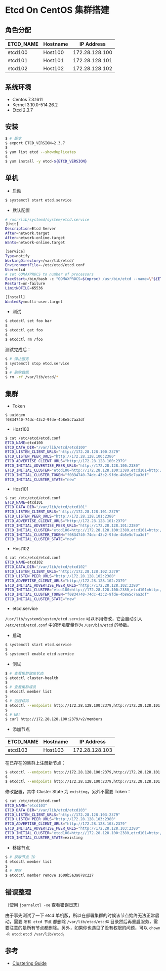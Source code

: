 # Etcd On CentOS 集群搭建


## 角色分配

| ETCD_NAME | Hostname  | IP Address     |
| --------- | --------- | ---------      |
| etcd100   | Host100   | 172.28.128.100 |
| etcd101   | Host101   | 172.28.128.101 |
| etcd102   | Host102   | 172.28.128.102 |


## 系统环境

  * Centos 7.3.1611
  * Kernel 3.10.0-514.26.2
  * Etcd 2.3.7
  

## 安装

```bash
$ # 版本
$ export ETCD_VERSION=2.3.7
$
$ yum list etcd --showduplicates
$
$ yum install -y etcd-${ETCD_VERSION}
```

## 单机

* 启动

```bash
$ systemctl start etcd.service
```

* 默认配置

```bash
# /usr/lib/systemd/system/etcd.service
[Unit]
Description=Etcd Server
After=network.target
After=network-online.target
Wants=network-online.target

[Service]
Type=notify
WorkingDirectory=/var/lib/etcd/
EnvironmentFile=-/etc/etcd/etcd.conf
User=etcd
# set GOMAXPROCS to number of processors
ExecStart=/bin/bash -c "GOMAXPROCS=$(nproc) /usr/bin/etcd --name=\"${ETCD_NAME}\" --data-dir=\"${ETCD_DATA_DIR}\" --listen-client-urls=\"${ETCD_LISTEN_CLIENT_URLS}\""
Restart=on-failure
LimitNOFILE=65536

[Install]
WantedBy=multi-user.target
```

* 测试

```bash
$ etcdctl set foo bar
$
$ etcdctl get foo
$
$ etcdctl rm /foo
```

测试完成后：

```bash
$ # 停止服务
$ systemctl stop etcd.service
$ 
$ # 删除数据
$ rm -rf /var/lib/etcd/*
```


## 集群

* Token

```bash
$ uuidgen
f0834740-74dc-43c2-9fde-4b8e5c7aa3df
```

* Host100

```sh
$ cat /etc/etcd/etcd.conf
ETCD_NAME=etcd100
ETCD_DATA_DIR="/var/lib/etcd/etcd100"
ETCD_LISTEN_CLIENT_URLS="http://172.28.128.100:2379"
ETCD_LISTEN_PEER_URLS="http://172.28.128.100:2380"
ETCD_ADVERTISE_CLIENT_URLS="http://172.28.128.100:2379"
ETCD_INITIAL_ADVERTISE_PEER_URLS="http://172.28.128.100:2380"
ETCD_INITIAL_CLUSTER="etcd100=http://172.28.128.100:2380,etcd101=http://172.28.128.101:2380,etcd102=http://172.28.128.102:2380"
ETCD_INITIAL_CLUSTER_TOKEN="f0834740-74dc-43c2-9fde-4b8e5c7aa3df"
ETCD_INITIAL_CLUSTER_STATE="new"
```

* Host101

```sh
$ cat /etc/etcd/etcd.conf
ETCD_NAME=etcd101
ETCD_DATA_DIR="/var/lib/etcd/etcd101"
ETCD_LISTEN_CLIENT_URLS="http://172.28.128.101:2379"
ETCD_LISTEN_PEER_URLS="http://172.28.128.101:2380"
ETCD_ADVERTISE_CLIENT_URLS="http://172.28.128.101:2379"
ETCD_INITIAL_ADVERTISE_PEER_URLS="http://172.28.128.101:2380"
ETCD_INITIAL_CLUSTER="etcd100=http://172.28.128.100:2380,etcd101=http://172.28.128.101:2380,etcd102=http://172.28.128.102:2380"
ETCD_INITIAL_CLUSTER_TOKEN="f0834740-74dc-43c2-9fde-4b8e5c7aa3df"
ETCD_INITIAL_CLUSTER_STATE="new"
```

* Host102

```sh
$ cat /etc/etcd/etcd.conf
ETCD_NAME=etcd102
ETCD_DATA_DIR="/var/lib/etcd/etcd102"
ETCD_LISTEN_CLIENT_URLS="http://172.28.128.102:2379"
ETCD_LISTEN_PEER_URLS="http://172.28.128.102:2380"
ETCD_ADVERTISE_CLIENT_URLS="http://172.28.128.102:2379"
ETCD_INITIAL_ADVERTISE_PEER_URLS="http://172.28.128.102:2380"
ETCD_INITIAL_CLUSTER="etcd100=http://172.28.128.100:2380,etcd101=http://172.28.128.101:2380,etcd102=http://172.28.128.102:2380"
ETCD_INITIAL_CLUSTER_TOKEN="f0834740-74dc-43c2-9fde-4b8e5c7aa3df"
ETCD_INITIAL_CLUSTER_STATE="new"
```

* etcd.service

`/usr/lib/systemd/system/etcd.service` 可以不用修改，它会自动引入 `/etc/etcd/etcd.conf` 中的环境变量作为 `/usr/bin/etcd` 的参数。

* 启动

```bash
$ systemctl start etcd.service
$
$ systemctl enable etcd.service
```

* 测试

```bash
$ # 查看集群健康状态
$ etcdctl cluster-health
$
$ # 查看集群成员
$ etcdctl member list
$
$ # 远程访问
$ etcdctl --endpoints http://172.28.128.100:2379,http://172.28.128.101:2379,172.28.128.102:2379 cluster-health
$
$ # URL
$ curl http://172.28.128.100:2379/v2/members
```

* 添加节点

| ETCD_NAME | Hostname  | IP Address     |
| --------- | --------- | ---------      |
| etcd103   | Host103   | 172.28.128.103 |

在已存在的集群上注册新节点：

```bash
$ etcdctl --endpoints http://172.28.128.100:2379,http://172.28.128.101:2379,172.28.128.102:2379 member add etcd103 http://10.0.1.4:2380
$
$ etcdctl --endpoints http://172.28.128.100:2379,http://172.28.128.101:2379,172.28.128.102:2379 member list
```

修改配置，其中 Cluster State 为 `existing`，另外不需要 Token：

```bash
$ cat /etc/etcd/etcd.conf
ETCD_NAME="etcd103"
ETCD_DATA_DIR="/var/lib/etcd/etcd103"
ETCD_LISTEN_CLIENT_URLS="http://172.28.128.103:2379"
ETCD_LISTEN_PEER_URLS="http://172.28.128.103:2380"
ETCD_ADVERTISE_CLIENT_URLS="http://172.28.128.103:2379"
ETCD_INITIAL_ADVERTISE_PEER_URLS="http://172.28.128.103:2380"
ETCD_INITIAL_CLUSTER="etcd100=http://172.28.128.100:2380,etcd101=http://172.28.128.101:2380,etcd102=http://172.28.128.102:2380,etcd103=http://172.28.128.103:2380"
ETCD_INITIAL_CLUSTER_STATE=existing
```

* 移除节点

```bash
$ # 获取节点 ID
$ etcdctl member list 
$
$ # 移除
$ etcdctl member remove 1609b5a3a078c227
```


## 错误整理

（使用 `journalctl -xe` 查看错误日志）

由于事先测试了一下 etcd 单机版，所以在部署集群的时候该节点始终无法正常启动，需要 `所有 etcd 节点` 都删除 `/var/lib/etcd/etcdX` 目录然后再重启服务，需要注意的是所有节点都删除。另外，如果你也遇见了没有权限的问题，可以 `chown -R etcd:etcd /var/lib/etcd`。


## 参考

* [Clustering Guide](https://coreos.com/etcd/docs/2.3.7/clustering.html)